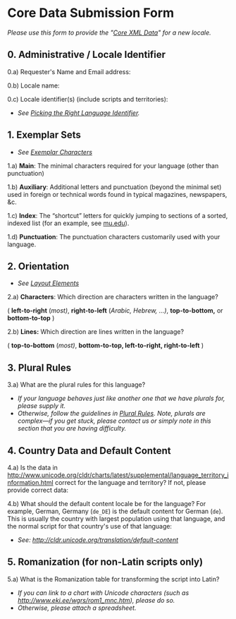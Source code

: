 # Core Data Submission Form

*Please use this form to provide the "[Core XML Data](index.md)" for a new
locale.*

## 0. Administrative / Locale Identifier

0.a) Requester's Name and Email address:

0.b) Locale name:

0.c) Locale identifier(s) (include scripts and territories):

*   *See [Picking the Right Language
    Identifier](http://cldr.unicode.org/index/cldr-spec/picking-the-right-language-code).*

## 1. Exemplar Sets

*   *See [Exemplar
    Characters](../../../translation/-core-data/characters/index.md)*

1.a) **Main**: The minimal characters required for your language (other than
punctuation)

1.b) **Auxiliary**: Additional letters and punctuation (beyond the minimal set)
used in foreign or technical words found in typical magazines, newspapers, &c.

1.c) **Index**: The “shortcut” letters for quickly jumping to sections of a
sorted, indexed list (for an example, see
[mu.edu](http://www.mu.edu/tools/siteindex.shtml)).

1.d) **Punctuation**: The punctuation characters customarily used with your
language.

## 2. Orientation

*   *See [Layout
    Elements](http://www.unicode.org/reports/tr35/#Layout_Elements)*

2.a) **Characters**: Which direction are characters written in the language?

( **left-to-right** (*most)*, **right-to-left** (*Arabic, Hebrew, ...)*,
**top-to-bottom,** or **bottom-to-top** )

2.b) **Lines:** Which direction are lines written in the language?

( **top-to-bottom** (*most)*, **bottom-to-top, left-to-right, right-to-left** )

## 3. Plural Rules

3.a) What are the plural rules for this language?

*   *If your language behaves just like another one that we have plurals for,
    please supply it.*
*   *Otherwise, follow the guidelines in [Plural
    Rules](http://cldr.unicode.org/index/cldr-spec/plural-rules). Note, plurals
    are complex—if you get stuck, please contact us or simply note in this
    section that you are having difficulty.*

## 4. Country Data and Default Content

4.a) Is the data in
<http://www.unicode.org/cldr/charts/latest/supplemental/language_territory_information.html>
correct for the language and territory? If not, please provide correct data:

4.b) What should the default content locale be for the language? For example,
German, Germany (`de_DE`) is the default content for German (`de`). This is
usually the country with largest population using that language, and the normal
script for that country's use of that language:

*   *See: <http://cldr.unicode.org/translation/default-content>*

## 5. Romanization (for non-Latin scripts only)

5.a) What is the Romanization table for transforming the script into Latin?

*   *If you can link to a chart with Unicode characters (such as
    <http://www.eki.ee/wgrs/rom1_mnc.htm>), please do so.*
*   *Otherwise, please attach a spreadsheet.*
